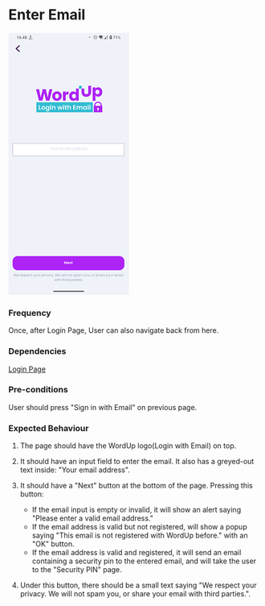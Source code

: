 # Enter Email

![EnterEmail](../_media/Onboarding/EnterEmail.png)

### Frequency

Once, after Login Page, User can also navigate back from here.

### Dependencies

[Login Page](docs/onboarding/LoginPage.md)

### Pre-conditions

User should press "Sign in with Email" on previous page.

### Expected Behaviour

1. The page should have the WordUp logo(Login with Email) on top.

2. It should have an input field to enter the email. It also has a greyed-out text inside: "Your email address".

3. It should have a "Next" button at the bottom of the page. Pressing this button:
   - If the email input is empty or invalid, it will show an alert saying "Please enter a valid email address."
   - If the email address is valid but not registered, will show a popup saying "This email is not registered with WordUp before." with an "OK" button.
   - If the email address is valid and registered, it will send an email containing a security pin to the entered email, and will take the user to the "Security PIN" page.

4. Under this button, there should be a small text saying "We respect your privacy. We will not spam you, or share your email with third parties.".
